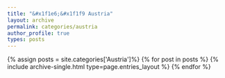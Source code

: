 ```yaml
---
title: "&#x1f1e6;&#x1f1f9 Austria"
layout: archive
permalink: categories/austria
author_profile: true
types: posts
---
```


{% assign posts = site.categories['Austria']%}
{% for post in posts %} 
  {% include archive-single.html type=page.entries_layout %} 
{% endfor %}
